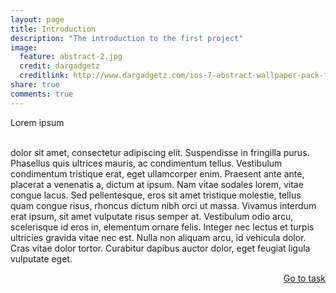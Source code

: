 ```yaml
---
layout: page
title: Introduction
description: "The introduction to the first project"
image:
  feature: abstract-2.jpg
  credit: dargadgetz
  creditlink: http://www.dargadgetz.com/ios-7-abstract-wallpaper-pack-for-iphone-5-and-ipod-touch-retina/
share: true
comments: true
---
```

Lorem ipsum 

<br>dolor sit amet, consectetur adipiscing elit. Suspendisse in fringilla purus. Phasellus quis ultrices mauris, ac condimentum tellus. Vestibulum condimentum tristique erat, eget ullamcorper enim. Praesent ante ante, placerat a venenatis a, dictum at ipsum. Nam vitae sodales lorem, vitae congue lacus. Sed pellentesque, eros sit amet tristique molestie, tellus quam congue risus, rhoncus dictum nibh orci ut massa. Vivamus interdum erat ipsum, sit amet vulputate risus semper at. Vestibulum odio arcu, scelerisque id eros in, elementum ornare felis. Integer nec lectus et turpis ultricies gravida vitae nec est. Nulla non aliquam arcu, id vehicula dolor. Cras vitae dolor tortor. Curabitur dapibus auctor dolor, eget feugiat ligula vulputate eget. 







<div style="float: right"> 
<a href="{{ site.url }}/retail/project/task/" class="btn">Go to task</a>
</div>

